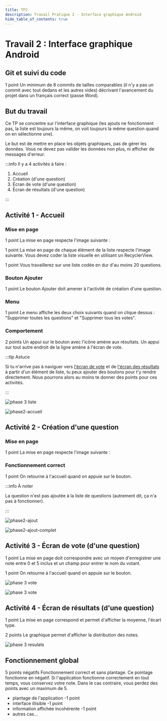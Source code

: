```yaml
---
title: TP2
description: Travail Pratique 2 - Interface graphique Android
hide_table_of_contents: true
---
```


# Travail 2 : Interface graphique Android

<Row>

<Column>

## Git et suivi du code

<Highlight color="tip">1 point</Highlight> Un minimum de 8 commits de tailles comparables (il n'y a pas un commit avec tout dedans et les autres vides) décrivant l'avancement du projet dans un français correct (passe Word).

</Column>

<Column>

## But du travail

Ce TP se concentre sur l'interface graphique (les ajouts ne fonctionnent pas, la liste est toujours la même, on voit toujours la même question quand on en sélectionne une).

Le but est de mettre en place les objets graphiques, pas de gérer les données. Vous ne devez pas valider les données non plus, ni afficher de messages d'erreur.

</Column>

</Row>

:::info Il y a 4 activités à faire :

1. Accueil
2. Création (d'une question)
3. Écran de vote (d'une question)
4. Écran de résultats (d'une question)

:::

## Activité 1 - Accueil

<Row>

<Column>

### Mise en page

&#8203;<Highlight color="tip">1 point</Highlight> La mise en page respecte l'image suivante :

&#8203;<Highlight color="tip">1 point</Highlight> La mise en page de chaque élément de la liste respecte l'image suivante. Vous devez coder la liste visuelle en utilisant un RecyclerView.

&#8203;<Highlight color="tip">1 point</Highlight> Vous travaillerez sur une liste codée en dur d'au moins 20 questions.

### Bouton Ajouter

&#8203;<Highlight color="tip">1 point</Highlight> Le bouton Ajouter doit amener à l'activité de création d'une question.

### Menu

&#8203;<Highlight color="tip">1 point</Highlight> Le menu affiche les deux choix suivants quand on clique dessus : "Supprimer toutes les questions" et "Supprimer tous les votes".

### Comportement

&#8203;<Highlight color="tip">2 points</Highlight> Un appui sur le bouton avec l'icône amène aux résultats. Un appui sur tout autre endroit de la ligne amène à l'écran de vote.

:::tip Astuce

Si tu n'arrive pas à naviguer vers [l'écran de vote](#activité-3---écran-de-vote-dune-question) et de [l'écran des résultats](#activité-4---écran-de-résultats-dune-question) à partir d'un élément de liste, tu peux ajouter des boutons pour t'y rendre directement. Nous pourrons alors au moins te donner des points pour ces activités.

:::

</Column>

<Column>

<Row>

<Column>

![phase 3 liste](_02-tp2/phase2-accueil.png)

</Column>

<Column>

![phase2-accueil](_02-tp2/phase2-menu.png)

</Column>

</Row>

</Column>

</Row>

## Activité 2 - Création d'une question

<Row>

<Column>

### Mise en page

&#8203;<Highlight color="tip">1 point</Highlight> La mise en page respecte l'image suivante :

### Fonctionnement correct

&#8203;<Highlight color="tip">1 point</Highlight> On retourne à l'accueil quand on appuie sur le bouton.

:::info À noter

La question n'est pas ajoutée à la liste de questions (autrement dit, ça n'a pas à fonctionner).

:::

</Column>

<Column>

<Row>

<Column>

![phase2-ajout](_02-tp2/phase2-ajout.png)

</Column>

<Column>

![phase2-ajout-complet](_02-tp2/phase2-ajout-complet.png)

</Column>

</Row>

</Column>

</Row>

## Activité 3 - Écran de vote (d'une question)

<Row>

<Column>

&#8203;<Highlight color="tip">1 point</Highlight> La mise en page doit correspondre avec un moyen d'enregistrer une note entre 0 et 5 inclus et un champ pour entrer le nom du votant.

&#8203;<Highlight color="tip">1 point</Highlight> On retourne à l'accueil quand on appuie sur le bouton.

</Column>

<Column>

<Row>

<Column>

![phase 3 vote](_02-tp2/phase2-vote.png)

</Column>

<Column>

![phase 3 vote](_02-tp2/phase2-vote-complet.png)

</Column>

</Row>

</Column>

</Row>

## Activité 4 - Écran de résultats (d'une question)

<Row>

<Column size="9">

&#8203;<Highlight color="tip">1 point</Highlight> La mise en page correspond et permet d'afficher la moyenne, l'écart type.

&#8203;<Highlight color="tip">2 points</Highlight> Le graphique permet d'afficher la distribution des notes.

</Column>

<Column size="3">

![phase 3 resulats](_02-tp2/phase3-resultats.png)

</Column>

</Row>

## Fonctionnement global

&#8203;<Highlight color="danger">5 points négatifs</Highlight> Fonctionnement correct et sans plantage. Ce pointage fonctionne en négatif. Si l'application fonctionne correctement en tout temps, vous conservez votre note. Dans le cas contraire, vous perdez des points avec un maximum de 5.

- plantage de l'application <Highlight color="danger">-1 point</Highlight>
- interface illisible <Highlight color="danger">-1 point</Highlight>
- information affichée incohérente <Highlight color="danger">-1 point</Highlight>
- autres cas...

